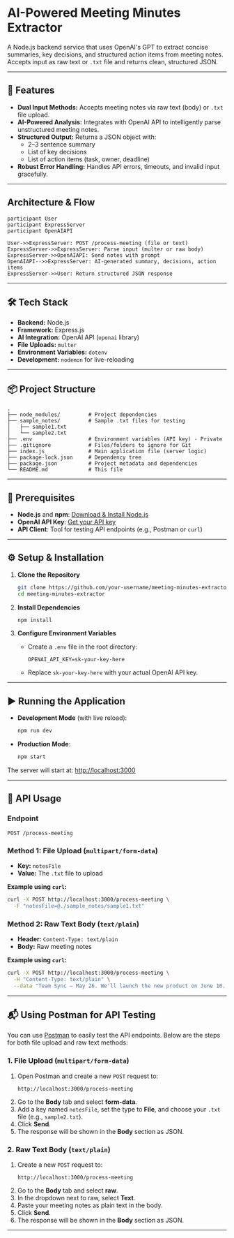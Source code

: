 # AI-Powered Meeting Minutes Extractor

A Node.js backend service that uses OpenAI's GPT to extract concise summaries, key decisions, and structured action items from meeting notes. Accepts input as raw text or `.txt` file and returns clean, structured JSON.

---

## 🚀 Features

- **Dual Input Methods:** Accepts meeting notes via raw text (body) or `.txt` file upload.
- **AI-Powered Analysis:** Integrates with OpenAI API to intelligently parse unstructured meeting notes.
- **Structured Output:** Returns a JSON object with:
  - 2–3 sentence summary
  - List of key decisions
  - List of action items (task, owner, deadline)
- **Robust Error Handling:** Handles API errors, timeouts, and invalid input gracefully.

---
## Architecture & Flow

    participant User
    participant ExpressServer
    participant OpenAIAPI

    User->>ExpressServer: POST /process-meeting (file or text)
    ExpressServer->>ExpressServer: Parse input (multer or raw body)
    ExpressServer->>OpenAIAPI: Send notes with prompt
    OpenAIAPI-->>ExpressServer: AI-generated summary, decisions, action items
    ExpressServer->>User: Return structured JSON response
---

## 🛠️ Tech Stack

- **Backend:** Node.js
- **Framework:** Express.js
- **AI Integration:** OpenAI API (`openai` library)
- **File Uploads:** `multer`
- **Environment Variables:** `dotenv`
- **Development:** `nodemon` for live-reloading

---

## 📦 Project Structure

```
.
├── node_modules/         # Project dependencies
├── sample_notes/         # Sample .txt files for testing
│   ├── sample1.txt
│   └── sample2.txt
├── .env                  # Environment variables (API key) - Private
├── .gitignore            # Files/folders to ignore for Git
├── index.js              # Main application file (server logic)
├── package-lock.json     # Dependency tree
├── package.json          # Project metadata and dependencies
└── README.md             # This file
```

---

## 📝 Prerequisites

- **Node.js** and **npm**: [Download & Install Node.js](https://nodejs.org/)
- **OpenAI API Key**: [Get your API key](https://platform.openai.com/)
- **API Client**: Tool for testing API endpoints (e.g., Postman or `curl`)

---

## ⚙️ Setup & Installation

1. **Clone the Repository**
   ```bash
   git clone https://github.com/your-username/meeting-minutes-extractor.git
   cd meeting-minutes-extractor
   ```

2. **Install Dependencies**
   ```bash
   npm install
   ```

3. **Configure Environment Variables**
   - Create a `.env` file in the root directory:
     ```
     OPENAI_API_KEY=sk-your-key-here
     ```
   - Replace `sk-your-key-here` with your actual OpenAI API key.

---

## ▶️ Running the Application

- **Development Mode** (with live reload):
  ```bash
  npm run dev
  ```
- **Production Mode**:
  ```bash
  npm start
  ```

The server will start at: [http://localhost:3000](http://localhost:3000)

---

## 📡 API Usage

### Endpoint

```
POST /process-meeting
```

### Method 1: File Upload (`multipart/form-data`)

- **Key:** `notesFile`
- **Value:** The `.txt` file to upload

**Example using `curl`:**
```bash
curl -X POST http://localhost:3000/process-meeting \
  -F "notesFile=@./sample_notes/sample1.txt"
```

### Method 2: Raw Text Body (`text/plain`)

- **Header:** `Content-Type: text/plain`
- **Body:** Raw meeting notes

**Example using `curl`:**
```bash
curl -X POST http://localhost:3000/process-meeting \
  -H "Content-Type: text/plain" \
  --data "Team Sync – May 26. We'll launch the new product on June 10. Ravi to prepare onboarding docs by June 5. Priya will follow up with logistics team."
```

---

## 📬 Using Postman for API Testing

You can use [Postman](https://www.postman.com/) to easily test the API endpoints. Below are the steps for both file upload and raw text methods:

### 1. File Upload (`multipart/form-data`)

1. Open Postman and create a new `POST` request to:
   ```
   http://localhost:3000/process-meeting
   ```
2. Go to the **Body** tab and select **form-data**.
3. Add a key named `notesFile`, set the type to **File**, and choose your `.txt` file (e.g., `sample2.txt`).
4. Click **Send**.
5. The response will be shown in the **Body** section as JSON.

### 2. Raw Text Body (`text/plain`)

1. Create a new `POST` request to:
   ```
   http://localhost:3000/process-meeting
   ```
2. Go to the **Body** tab and select **raw**.
3. In the dropdown next to raw, select **Text**.
4. Paste your meeting notes as plain text in the body.
5. Click **Send**.
6. The response will be shown in the **Body** section as JSON.


---

```
